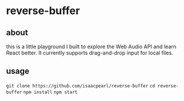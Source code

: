 # reverse-buffer

## about
this is a little playground I built to explore the Web Audio API and learn React better. It currently supports drag-and-drop input for local files.

## usage

`git clone https://github.com/isaacpearl/reverse-buffer`
`cd reverse-buffer`
`npm install`
`npm start`
